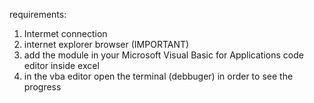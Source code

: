 requirements:

  1) Intermet connection
  2) internet explorer browser (IMPORTANT)
  3) add the module in your Microsoft Visual Basic for Applications code editor inside excel
  4) in the vba editor open the terminal (debbuger) in order to see the progress
